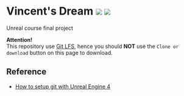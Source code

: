 # Vincent's Dream ![](https://img.shields.io/badge/unreal-4.22.2-blue.svg) ![](https://img.shields.io/badge/vsdream-0.1.beta-green.svg)

Unreal course final project



**Attention!**  
This repository use [Git LFS](<https://www.atlassian.com/git/tutorials/git-lfs#creating-new-repository>), hence you should **NOT** use the `Clone or download` button on this page to download.



## Reference

* [How to setup git with Unreal Engine 4](<https://www.youtube.com/watch?v=74OfLMutOHE>)
